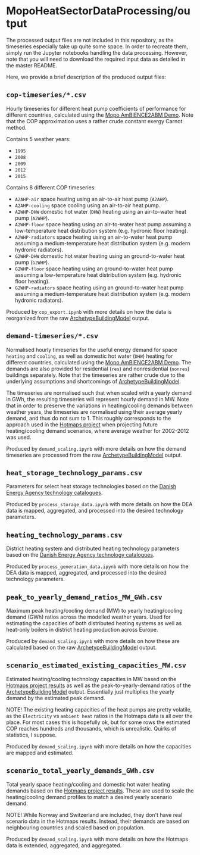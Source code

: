 # MopoHeatSectorDataProcessing/output

The processed output files are not included in this repository,
as the timeseries especially take up quite some space.
In order to recreate them, simply run the Jupyter notebooks handling the data processing.
However, note that you will need to download the required input data
as detailed in the master README.

Here, we provide a brief description of the produced output files:


## `cop-timeseries/*.csv`

Hourly timeseries for different heat pump coefficients of performance
for different countries, calculated using the
[Mopo AmBIENCE2ABM Demo](https://doi.org/10.5281/zenodo.8238141).
Note that the COP approximation uses a rather crude constant exergy
Carnot method.

Contains 5 weather years:
- `1995`
- `2008`
- `2009`
- `2012`
- `2015`

Contains 8 different COP timeseries:
- `A2AHP-air` space heating using an air-to-air heat pump (`A2AHP`).
- `A2AHP-cooling` space cooling using an air-to-air heat pump.
- `A2WHP-DHW` domestic hot water (`DHW`) heating using an air-to-water heat pump (`A2WHP`).
- `A2WHP-floor` space heating using an air-to-water heat pump assuming a low-temperature heat distribution system (e.g. hydronic floor heating).
- `A2WHP-radiators` space heating using an air-to-water heat pump assuming a medium-temperature heat distribution system (e.g. modern hydronic radiators).
- `G2WHP-DHW` domestic hot water heating using an ground-to-water heat pump (`G2WHP`).
- `G2WHP-floor` space heating using an ground-to-water heat pump assuming a low-temperature heat distribution system (e.g. hydronic floor heating).
- `G2WHP-radiators` space heating using an ground-to-water heat pump assuming a medium-temperature heat distribution system (e.g. modern hydronic radiators).

Produced by `cop_export.ipynb` with more details on how the data is reorganized from the raw [ArchetypeBuildingModel](https://github.com/vttresearch/ArchetypeBuildingModel) output.


## `demand-timeseries/*.csv`

Normalised hourly timeseries for the useful energy demand for
space `heating` and `cooling`, as well as domestic hot water (`DHW`) heating
for different countries, calculated using the
[Mopo AmBIENCE2ABM Demo](https://doi.org/10.5281/zenodo.8238141).
The demands are also provided for residential (`res`) and
nonresidential (`nonres`) buildings separately.
Note that the timeseries are rather crude due to the underlying
assumptions and shortcomings of
[ArchetypeBuildingModel](https://github.com/vttresearch/ArchetypeBuildingModel).

The timeseries are normalised such that when scaled with a yearly demand in GWh,
the resulting timeseries will represent hourly demand in MW.
Note that in order to preserve the variations in heating/cooling demands between
weather years, the timeseries are normalised using their average yearly demand,
and thus do not sum to 1.
This roughly corresponds to the approach used in the [Hotmaps project](https://www.hotmaps-project.eu/)
when projecting future heating/cooling demand scenarios, where average weather for
2002-2012 was used.

Produced by `demand_scaling.ipynb` with more details on how the demand timeseries are processed from the raw [ArchetypeBuildingModel](https://github.com/vttresearch/ArchetypeBuildingModel) output.


## `heat_storage_technology_params.csv`

Parameters for select heat storage technologies based on the
[Danish Energy Agency technology catalogues](https://ens.dk/en/our-services/technology-catalogues).

Produced by `process_storage_data.ipynb` with more details on how the DEA data is mapped, aggregated, and processed into the desired technology parameters.


## `heating_technology_params.csv`

District heating system and distributed heating technology parameters based on the
[Danish Energy Agency technology catalogues](https://ens.dk/en/our-services/technology-catalogues).

Produced by `process_generation_data.ipynb` with more details on how the DEA data is mapped, aggregated, and processed into the desired technology parameters.


## `peak_to_yearly_demand_ratios_MW_GWh.csv`

Maximum peak heating/cooling demand (MW) to yearly heating/cooling demand (GWh) ratios across the modelled weather years.
Used for estimating the capacities of both distributed heating systems as well as heat-only boilers in district heating production across Europe.

Produced by `demand_scaling.ipynb` with more details on how these are calculated based on the raw [ArchetypeBuildingModel](https://github.com/vttresearch/ArchetypeBuildingModel) output.


## `scenario_estimated_existing_capacities_MW.csv`

Estimated heating/cooling technology capacities in MW based on the [Hotmaps project results](https://gitlab.com/hotmaps?page=1) as well as the peak-to-yearly-demand ratios of the [ArchetypeBuildingModel](https://github.com/vttresearch/ArchetypeBuildingModel) output.
Essentially just multiplies the yearly demand by the estimated peak demand.

NOTE! The existing heating capacities of the heat pumps are pretty volatile, as the `Electricity` vs `ambient heat` ratios in the Hotmaps data is all over the place.
For most cases this is hopefully ok, but for some rows the estimated COP reaches hundreds and thousands, which is unrealistic.
Quirks of statistics, I suppose.

Produced by `demand_scaling.ipynb` with more details on how the capacities are mapped and estimated.



## `scenario_total_yearly_demands_GWh.csv`

Total yearly space heating/cooling and domestic hot water heating demands
based on the [Hotmaps project results](https://gitlab.com/hotmaps?page=1).
These are used to scale the heating/cooling demand profiles to match a desired yearly scenario demand.

NOTE! While Norway and Switzerland are included, they don't have real scenario data in the Hotmaps results.
Instead, their demands are based on neighbouring countries and scaled based on population.

Produced by `demand_scaling.ipynb` with more details on how the Hotmaps data is extended, aggregated, and aggregated.